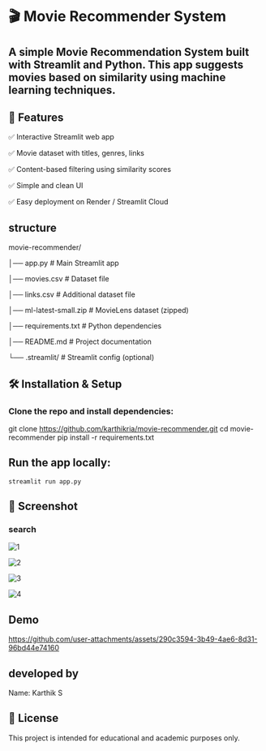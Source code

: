 
# 🎬 Movie Recommender System

A simple Movie Recommendation System built with Streamlit and Python. This app suggests movies based on similarity using machine learning techniques.
---








## 🚀 Features

✅ Interactive Streamlit web app

✅ Movie dataset with titles, genres, links

✅ Content-based filtering using similarity scores

✅ Simple and clean UI

✅ Easy deployment on Render / Streamlit Cloud

## structure 

movie-recommender/

│── app.py                 # Main Streamlit app

│── movies.csv             # Dataset file

│── links.csv              # Additional dataset file

│── ml-latest-small.zip    # MovieLens dataset (zipped)

│── requirements.txt       # Python dependencies

│── README.md              # Project documentation

└── .streamlit/            # Streamlit config (optional)

## 🛠️ Installation & Setup
### Clone the repo and install dependencies:

git clone https://github.com/karthikria/movie-recommender.git
cd movie-recommender
pip install -r requirements.txt

## Run the app locally:

    streamlit run app.py


## 📸 Screenshot
### search
![1](https://github.com/user-attachments/assets/a95f06bc-d366-4b6d-82ef-0f1e481bd7ec)


![2](https://github.com/user-attachments/assets/47881afb-137c-474a-afcd-90636ba696ae)


![3](https://github.com/user-attachments/assets/88a7d422-d2ae-44ea-aef2-8bb02906c7cd)

![4](https://github.com/user-attachments/assets/a991867e-a71e-40df-9f27-969d6615f4a5)

## Demo
https://github.com/user-attachments/assets/290c3594-3b49-4ae6-8d31-96bd44e74160

## developed by

Name: Karthik S
## 📄 License
This project is intended for educational and academic purposes only.

